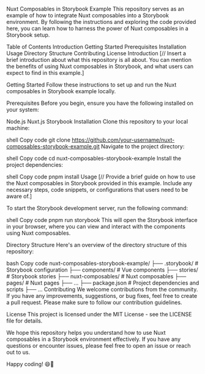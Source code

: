 Nuxt Composables in Storybook Example
This repository serves as an example of how to integrate Nuxt composables into a Storybook environment. By following the instructions and exploring the code provided here, you can learn how to harness the power of Nuxt composables in a Storybook setup.

Table of Contents
Introduction
Getting Started
Prerequisites
Installation
Usage
Directory Structure
Contributing
License
Introduction
[// Insert a brief introduction about what this repository is all about. You can mention the benefits of using Nuxt composables in Storybook, and what users can expect to find in this example.]

Getting Started
Follow these instructions to set up and run the Nuxt composables in Storybook example locally.

Prerequisites
Before you begin, ensure you have the following installed on your system:

Node.js
Nuxt.js
Storybook
Installation
Clone this repository to your local machine:

shell
Copy code
git clone https://github.com/your-username/nuxt-composables-storybook-example.git
Navigate to the project directory:

shell
Copy code
cd nuxt-composables-storybook-example
Install the project dependencies:

shell
Copy code
pnpm install
Usage
[// Provide a brief guide on how to use the Nuxt composables in Storybook provided in this example. Include any necessary steps, code snippets, or configurations that users need to be aware of.]

To start the Storybook development server, run the following command:

shell
Copy code
pnpm run storybook
This will open the Storybook interface in your browser, where you can view and interact with the components using Nuxt composables.

Directory Structure
Here's an overview of the directory structure of this repository:

bash
Copy code
nuxt-composables-storybook-example/
├── .storybook/         # Storybook configuration
├── components/         # Vue components
├── stories/            # Storybook stories
├── nuxt-composables/   # Nuxt composables
├── pages/              # Nuxt pages
├── ...
├── package.json        # Project dependencies and scripts
├── ...
Contributing
We welcome contributions from the community. If you have any improvements, suggestions, or bug fixes, feel free to create a pull request. Please make sure to follow our contribution guidelines.

License
This project is licensed under the MIT License - see the LICENSE file for details.

We hope this repository helps you understand how to use Nuxt composables in a Storybook environment effectively. If you have any questions or encounter issues, please feel free to open an issue or reach out to us.

Happy coding! 😄🚀





